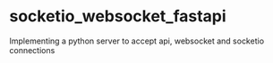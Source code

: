# socketio_websocket_fastapi
Implementing a python server to accept api, websocket and socketio connections
